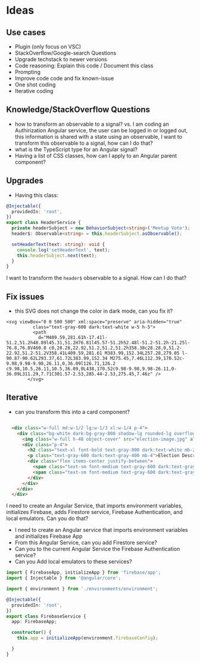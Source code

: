 # Ideas

## Use cases
- Plugin (only focus on VSC)
- StackOverflow/Google-search Questions
- Upgrade techstack to newer versions 
- Code reasoning: Explain this code / Document this class
- Prompting
- Improve code code and fix known-issue
- One shot coding
- Iterative coding

## Knowledge/StackOverflow Questions
- how to transform an observable to a signal? vs. I am coding an Authirization Angular service, the user can be logged in or logged out, this information is shared with a state using an observable, I want to transform this observable to a signal, how can I do that?
- what is the TypeScript type for an Angular signal?
- Having a list of CSS classes, how can I apply to an Angular parent component?

## Upgrades

- Having this class:

```Typescript
@Injectable({
  providedIn: 'root',
})
export class HeaderService {
  private headerSubject = new BehaviorSubject<string>('Meetup Vote');
  header$: Observable<string> = this.headerSubject.asObservable();

  setHeaderText(text: string): void {
    console.log('setHeaderText', text);
    this.headerSubject.next(text);
  }
}
```

I want to transform the `header$` observable to a signal. How can I do that?

## Fix issues

- this SVG does not change the color in dark mode, can you fix it?

```
<svg viewBox="0 0 500 500" xml:space="preserve" aria-hidden="true"
          class="text-gray-600 dark:text-white w-5 h-5">
          <path
            d="M409.59,281.61h-17.41l-51.2,51.2h48.89l45.31,51.2H76.81l45.57-51.2h52.48l-51.2-51.2h-21.25l-76.8,76.8V460.8 c0,28.28,22.92,51.2,51.2,51.2h358.38c28.28,0,51.2-22.92,51.2-51.2V358.41L409.59,281.61 M383.99,152.34L257.28,279.05 l-90.87-90.62L293.37,61.72L383.99,152.34 M275.45,7.46L112.39,170.52c-9.98,9.98-9.98,26.11,0,36.09l126.71,126.2 c9.98,10.5,26.11,10.5,36.09,0L438,170.52c9.98-9.98,9.98-26.11,0-36.09L311.29,7.71C301.57-2.53,285.44-2.53,275.45,7.46z" />
        </svg>

```

## Iterative 


- can you transform this into a card component?
```HTML

  <div class="w-full md:w-1/2 lg:w-1/3 xl:w-1/4 p-4">
    <div class="bg-white dark:bg-gray-800 shadow-lg rounded-lg overflow-hidden">
      <img class="w-full h-48 object-cover" src="election-image.jpg" alt="Election Image">
      <div class="p-4">
        <h2 class="text-xl font-bold text-gray-800 dark:text-white mb-2">Election Title</h2>
        <p class="text-gray-600 dark:text-gray-400 mb-4">Election Description</p>
        <div class="flex items-center justify-between">
          <span class="text-sm font-medium text-gray-600 dark:text-gray-400">Start Date: 2022-01-01</span>
          <span class="text-sm font-medium text-gray-600 dark:text-gray-400">End Date: 2022-01-31</span>
        </div>
      </div>
    </div>
  </div>

  ```


  I need to create an Angular Service, that imports environment variables, initializes Firebase, adds Firestore service, Firebase Authentication, and local emulators. Can you do that?



  - I need to create an Angular service that imports environment variables and initializes Firebase App
  - From this Angular Service, can you add Firestore service?
  - Can you to the current Angular Service the Firebase Authentication service?
  - Can you Add local emulators to these services?

  ```Typescript
  import { FirebaseApp, initializeApp } from 'firebase/app';
  import { Injectable } from '@angular/core';

  import { environment } from './environments/environment';

  @Injectable({
    providedIn: 'root',
  })
  export class FirebaseService {
    app: FirebaseApp;

    constructor() {
      this.app = initializeApp(environment.firebaseConfig);

    }
  }
  ```
